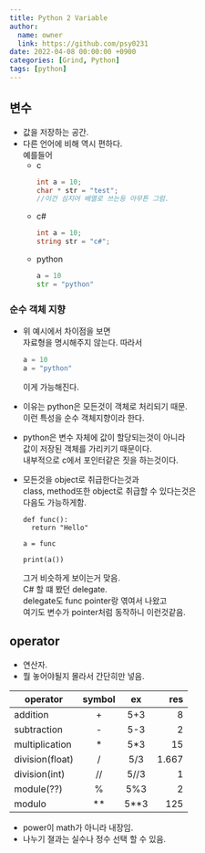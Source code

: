 ```yaml
---
title: Python 2 Variable
author:
  name: owner
  link: https://github.com/psy0231
date: 2022-04-08 00:00:00 +0900
categories: [Grind, Python]
tags: [python]
---
```


## 변수
- 값을 저장하는 공간.  
- 다른 언어에 비해 역시 편하다.  
예를들어 
  - c
    ```c
    int a = 10;
    char * str = "test";
    //이건 심지어 배열로 쓰는등 아무튼 그럼.
    ```
  - c#
    ```c#
    int a = 10;
    string str = "c#";
    ```
  - python 
    ```python
    a = 10
    str = "python"
    ```

### 순수 객체 지향
- 위 예시에서 차이점을 보면  
자료형을 명시해주지 않는다. 따라서 
  
  ```python
  a = 10
  a = "python"
  ```
  이게 가능해진다.

- 이유는 python은 모든것이 객체로 처리되기 때문.  
이런 특성을 순수 객체지향이라 한다.
- python은 변수 자체에 값이 할당되는것이 아니라  
값이 저장된 객체를 가리키기 때문이다.  
내부적으로 c에서 포인터같은 짓을 하는것이다.
- 모든것을 object로 취급한다는것과  
class, method또한 object로 취급할 수 있다는것은  
다음도 가능하게함. 
  ```pyhon
  def func():
    return "Hello"

  a = func

  print(a())
  ```
  그거 비슷하게 보이는거 맞음.   
  C# 할 떄 봤던 delegate.  
  delegate도 func pointer랑 엮여서 나왔고  
  여기도 변수가 pointer처럼 동작하니 이런것같음. 

## operator
- 연산자.
- 뭘 놓어야될지 몰라서 간단히만 넣음.

| operator        | symbol |  ex  |   res |
|-----------------|:------:|:----:|------:|
| addition        |    +   |  5+3 |     8 |
| subtraction     |    -   |  5-3 |     2 |
| multiplication  |    *   |  5*3 |    15 |
| division(float) |    /   |  5/3 | 1.667 |
| division(int)   |   //   | 5//3 |     1 |
| module(??)      |    %   |  5%3 |     2 |
| modulo          |   **   | 5**3 |   125 |

- power이 math가 아니라 내장임.
- 나누기 졀과는 실수나 정수 선택 할 수 있음.
